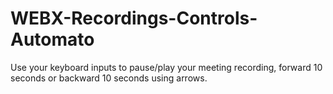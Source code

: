 # WEBX-Recordings-Controls-Automato
Use your keyboard inputs to pause/play your meeting recording, forward 10 seconds or backward 10 seconds using arrows.
